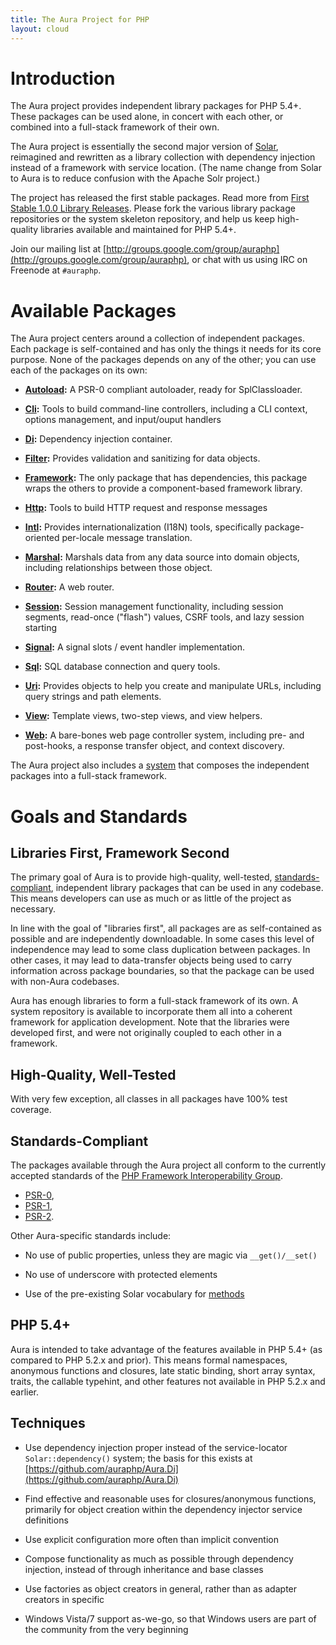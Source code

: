 ```yaml
---
title: The Aura Project for PHP
layout: cloud
---
```


<div class="grid_4" markdown="1">

Introduction
============

The Aura project provides independent library packages for PHP 5.4+. These
packages can be used alone, in concert with each other, or combined into a
full-stack framework of their own.

The Aura project is essentially the second major version of
[Solar](http://solarphp.com), reimagined and rewritten as a library collection
with dependency injection instead of a framework with service location. (The
name change from Solar to Aura is to reduce confusion with the Apache Solr
project.)

The project has released the first stable packages. Read more from
[First Stable 1.0.0 Library Releases](http://auraphp.github.com/2012/11/12/first-stable-releases/).
Please fork the various library package repositories or the system
skeleton repository, and help us keep high-quality libraries available and
maintained for PHP 5.4+. 

Join our mailing list at
[http://groups.google.com/group/auraphp](http://groups.google.com/group/auraphp),
or chat with us using IRC on Freenode at `#auraphp`.

</div>

<div class="grid_8" markdown="1">

Available Packages
==================

The Aura project centers around a collection of independent packages. Each
package is self-contained and has only the things it needs for its core
purpose. None of the packages depends on any of the other; you can use each of
the packages on its own:

- **[Autoload](https://github.com/auraphp/Aura.Autoload):** A PSR-0 compliant
  autoloader, ready for SplClassloader.

- **[Cli](https://github.com/auraphp/Aura.Cli):** Tools to build command-line
  controllers, including a CLI context, options management, and input/ouput
  handlers

- **[Di](https://github.com/auraphp/Aura.Di):** Dependency injection
  container.

- **[Filter](https://github.com/auraphp/Aura.Filter):** Provides validation and
  sanitizing for data objects.

- **[Framework](https://github.com/auraphp/Aura.Framework):** The only package
  that has dependencies, this package wraps the others to provide a
  component-based framework library.

- **[Http](https://github.com/auraphp/Aura.Http):** Tools to build HTTP
  request and response messages

- **[Intl](https://github.com/auraphp/Aura.Intl):** Provides internationalization 
  (I18N) tools, specifically package-oriented per-locale message translation.

- **[Marshal](https://github.com/auraphp/Aura.Marshal):** Marshals data from
  any data source into domain objects, including relationships between those
  object.

- **[Router](https://github.com/auraphp/Aura.Router):** A web router.

- **[Session](https://github.com/auraphp/Aura.Session):** Session management 
  functionality, including session segments, read-once ("flash") values, CSRF 
  tools, and lazy session starting

- **[Signal](https://github.com/auraphp/Aura.Signal):** A signal slots / event
  handler implementation.

- **[Sql](https://github.com/auraphp/Aura.Sql):** SQL database connection and
  query tools.

- **[Uri](https://github.com/auraphp/Aura.Uri):** Provides objects to 
  help you create and manipulate URLs, including query strings and path elements.

- **[View](https://github.com/auraphp/Aura.View):** Template views, two-step
  views, and view helpers.

- **[Web](https://github.com/auraphp/Aura.Web):** A bare-bones web page
  controller system, including pre- and post-hooks, a response transfer
  object, and context discovery.

The Aura project also includes a [system](https://github.com/auraphp/system)
that composes the independent packages into a full-stack framework.


Goals and Standards
===================

Libraries First, Framework Second
---------------------------------

The primary goal of Aura is to provide high-quality, well-tested,
[standards-compliant](http://php-fig.org), independent library packages that
can be used in any codebase. This means developers can use as much or as
little of the project as necessary.

In line with the goal of "libraries first", all packages are as self-contained
as possible and are independently downloadable. In some cases this level of
independence may lead to some class duplication between packages. In other
cases, it may lead to data-transfer objects being used to carry information
across package boundaries, so that the package can be used with non-Aura
codebases.

Aura has enough libraries to form a full-stack framework of its own. A system
repository is available to incorporate them all into a coherent framework for
application development. Note that the libraries were developed first, and
were not originally coupled to each other in a framework.


High-Quality, Well-Tested
-------------------------

With very few exception, all classes in all packages have 100% test coverage.


Standards-Compliant
-------------------

The packages available through the Aura project all conform to the currently
accepted standards of the [PHP Framework Interoperability
Group](http://www.php-fig.org/).

- [PSR-0](https://github.com/php-fig/fig-standards/blob/master/accepted/PSR-0.md),
- [PSR-1](https://github.com/php-fig/fig-standards/blob/master/accepted/PSR-1-basic-coding-standard.md), 
- [PSR-2](https://github.com/php-fig/fig-standards/blob/master/accepted/PSR-2-coding-style-guide.md).

Other Aura-specific standards include:

- No use of public properties, unless they are magic via `__get()/__set()`

- No use of underscore with protected elements

- Use of the pre-existing Solar vocabulary for
  [methods](http://solarphp.com/manual/appendix-standards.naming.methods)


PHP 5.4+
--------

Aura is intended to take advantage of the features available in PHP 5.4+ (as
compared to PHP 5.2.x and prior). This means formal namespaces, anonymous
functions and closures, late static binding, short array syntax, traits, the
callable typehint, and other features not available in PHP 5.2.x and earlier.


Techniques
----------

- Use dependency injection proper instead of the service-locator
  `Solar::dependency()` system; the basis for this exists at
  [https://github.com/auraphp/Aura.Di](https://github.com/auraphp/Aura.Di)

- Find effective and reasonable uses for closures/anonymous functions,
  primarily for object creation within the dependency injector service
  definitions

- Use explicit configuration more often than implicit convention

- Compose functionality as much as possible through dependency injection,
  instead of through inheritance and base classes

- Use factories as object creators in general, rather than as adapter creators
  in specific

- Windows Vista/7 support as-we-go, so that Windows users are part of the
  community from the very beginning
</div>
